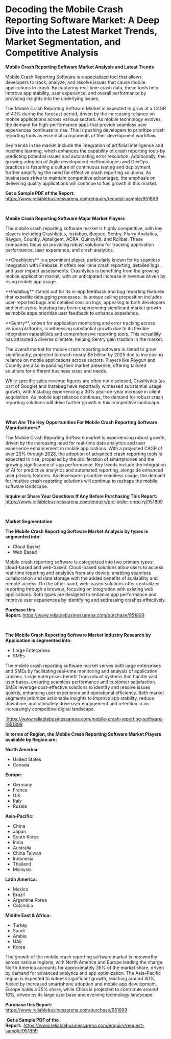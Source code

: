 <p><h1>Decoding the Mobile Crash Reporting Software Market: A Deep Dive into the Latest Market Trends, Market Segmentation, and Competitive Analysis</h1></p><p><strong>Mobile Crash Reporting Software Market Analysis and Latest Trends</strong></p>
<p><p>Mobile Crash Reporting Software is a specialized tool that allows developers to track, analyze, and resolve issues that cause mobile applications to crash. By capturing real-time crash data, these tools help improve app stability, user experience, and overall performance by providing insights into the underlying issues. </p><p>The Mobile Crash Reporting Software Market is expected to grow at a CAGR of 4.1% during the forecast period, driven by the increasing reliance on mobile applications across various sectors. As mobile technology evolves, the demand for high-performance apps that provide seamless user experiences continues to rise. This is pushing developers to prioritize crash reporting tools as essential components of their development workflow. </p><p>Key trends in the market include the integration of artificial intelligence and machine learning, which enhances the capability of crash reporting tools by predicting potential issues and automating error resolution. Additionally, the growing adoption of Agile development methodologies and DevOps practices is fostering a culture of continuous testing and deployment, further amplifying the need for effective crash reporting solutions. As businesses strive to maintain competitive advantages, the emphasis on delivering quality applications will continue to fuel growth in this market.</p></p>
<p><strong>Get a Sample PDF of the Report:&nbsp;</strong> <a href="https://www.reliablebusinessarena.com/enquiry/request-sample/951899?utm_campaign=3252&utm_medium=2&utm_source=Github&utm_content=ia&utm_term=17042025&utm_id=mobile-crash-reporting-software">https://www.reliablebusinessarena.com/enquiry/request-sample/951899</a></p>
<p>&nbsp;</p>
<p><strong>Mobile Crash Reporting Software Major Market Players</strong></p>
<p><p>The mobile crash reporting software market is highly competitive, with key players including Crashlytics, Instabug, Bugsee, Sentry, Flurry Analytics, Raygun, Countly, Apteligent, ACRA, QuincyKit, and Rollbar. These companies focus on providing robust solutions for tracking application performance, user experience, and crash analytics.</p><p>**Crashlytics** is a prominent player, particularly known for its seamless integration with Firebase. It offers real-time crash reporting, detailed logs, and user impact assessments. Crashlytics is benefiting from the growing mobile application market, with an anticipated increase in revenue driven by rising mobile app usage.</p><p>**Instabug** stands out for its in-app feedback and bug reporting features that expedite debugging processes. Its unique selling proposition includes user-reported bugs and detailed session logs, appealing to both developers and end-users. Instabug has been experiencing significant market growth as mobile apps prioritize user feedback to enhance experience.</p><p>**Sentry**, known for application monitoring and error tracking across various platforms, is witnessing substantial growth due to its flexible integration capabilities and comprehensive reporting tools. This versatility has attracted a diverse clientele, helping Sentry gain traction in the market.</p><p>The overall market for mobile crash reporting software is slated to grow significantly, projected to reach nearly $5 billion by 2025 due to increasing reliance on mobile applications across sectors. Players like Raygun and Countly are also expanding their market presence, offering tailored solutions for different business sizes and needs.</p><p>While specific sales revenue figures are often not disclosed, Crashlytics (as part of Google) and Instabug have reportedly witnessed substantial usage growth, with Instabug experiencing a 30% year-on-year increase in client acquisition. As mobile app reliance continues, the demand for robust crash reporting solutions will drive further growth in this competitive landscape.</p></p>
<p>&nbsp;</p>
<p><strong>What Are The Key Opportunities For Mobile Crash Reporting Software Manufacturers?</strong></p>
<p><p>The Mobile Crash Reporting Software market is experiencing robust growth, driven by the increasing need for real-time data analytics and user experience enhancement in mobile applications. With a projected CAGR of over 20% through 2028, the adoption of advanced crash reporting tools is expected to rise, propelled by the proliferation of smartphones and the growing significance of app performance. Key trends include the integration of AI for predictive analytics and automated reporting, alongside enhanced user privacy features. As developers prioritize seamless usage, the demand for intuitive crash reporting solutions will continue to reshape the mobile software landscape.</p></p>
<p><strong>Inquire or Share Your Questions If Any Before Purchasing This Report:</strong> <a href="https://www.reliablebusinessarena.com/enquiry/pre-order-enquiry/951899?utm_campaign=3252&utm_medium=2&utm_source=Github&utm_content=ia&utm_term=17042025&utm_id=mobile-crash-reporting-software">https://www.reliablebusinessarena.com/enquiry/pre-order-enquiry/951899</a></p>
<p>&nbsp;</p>
<p><strong>Market Segmentation</strong></p>
<p><strong>The Mobile Crash Reporting Software Market Analysis by types is segmented into:</strong></p>
<p><ul><li>Cloud Based</li><li>Web Based</li></ul></p>
<p><p>Mobile crash reporting software is categorized into two primary types: cloud-based and web-based. Cloud-based solutions allow users to access real-time reporting and analytics from any device, enabling seamless collaboration and data storage with the added benefits of scalability and remote access. On the other hand, web-based solutions offer centralized reporting through a browser, focusing on integration with existing web applications. Both types are designed to enhance app performance and improve user experiences by identifying and addressing crashes effectively.</p></p>
<p><strong>Purchase this Report:&nbsp;</strong><a href="https://www.reliablebusinessarena.com/purchase/951899?utm_campaign=3252&utm_medium=2&utm_source=Github&utm_content=ia&utm_term=17042025&utm_id=mobile-crash-reporting-software">https://www.reliablebusinessarena.com/purchase/951899</a></p>
<p>&nbsp;</p>
<p><strong>The Mobile Crash Reporting Software Market Industry Research by Application is segmented into:</strong></p>
<p><ul><li>Large Enterprises</li><li>SMEs</li></ul></p>
<p><p>The mobile crash reporting software market serves both large enterprises and SMEs by facilitating real-time monitoring and analysis of application crashes. Large enterprises benefit from robust systems that handle vast user bases, ensuring seamless performance and customer satisfaction. SMEs leverage cost-effective solutions to identify and resolve issues quickly, enhancing user experience and operational efficiency. Both market segments prioritize actionable insights to improve app stability, reduce downtime, and ultimately drive user engagement and retention in an increasingly competitive digital landscape.</p></p>
<p><a href="https://www.reliablebusinessarena.com/mobile-crash-reporting-software-r951899?utm_campaign=3252&utm_medium=2&utm_source=Github&utm_content=ia&utm_term=17042025&utm_id=mobile-crash-reporting-software">&nbsp;https://www.reliablebusinessarena.com/mobile-crash-reporting-software-r951899</a></p>
<p><strong>In terms of Region, the Mobile Crash Reporting Software Market Players available by Region are:</strong></p>
<p>
    <p> <strong> North America: </strong>
        <ul>
            <li>United States</li>
            <li>Canada</li>
        </ul>
        </p> 
    <p> <strong> Europe: </strong>
        <ul>
            <li>Germany</li>
            <li>France</li>
            <li>U.K.</li>
            <li>Italy</li>
            <li>Russia</li>
        </ul>
        </p> 
    <p> <strong> Asia-Pacific: </strong>
        <ul>
            <li>China</li>
            <li>Japan</li>
            <li>South Korea</li>
            <li>India</li>
            <li>Australia</li>
            <li>China Taiwan</li>
            <li>Indonesia</li>
            <li>Thailand</li>
            <li>Malaysia</li>
        </ul>
        </p> 
    <p> <strong> Latin America: </strong>
        <ul>
            <li>Mexico</li>
            <li>Brazil</li>
            <li>Argentina Korea</li>
            <li>Colombia</li>
        </ul>
        </p> 
    <p> <strong> Middle East & Africa: </strong>
        <ul>
            <li>Turkey</li>
            <li>Saudi</li>
            <li>Arabia</li>
            <li>UAE</li>
            <li>Korea</li>
        </ul>
    </p>
    </p>
<p><p>The growth of the mobile crash reporting software market is noteworthy across various regions, with North America and Europe leading the charge. North America accounts for approximately 35% of the market share, driven by demand for advanced analytics and app optimization. The Asia-Pacific region is expected to witness significant growth, reaching around 30%, fueled by increased smartphone adoption and mobile app development. Europe holds a 25% share, while China is projected to contribute around 10%, driven by its large user base and evolving technology landscape.</p></p>
<p><strong>Purchase this Report: </strong><a href="https://www.reliablebusinessarena.com/purchase/951899?utm_campaign=3252&utm_medium=2&utm_source=Github&utm_content=ia&utm_term=17042025&utm_id=mobile-crash-reporting-software">https://www.reliablebusinessarena.com/purchase/951899</a></p>
<p>&nbsp;<strong>Get a Sample PDF of the Report:&nbsp;&nbsp;</strong><a href="https://www.reliablebusinessarena.com/enquiry/request-sample/951899?utm_campaign=3252&utm_medium=2&utm_source=Github&utm_content=ia&utm_term=17042025&utm_id=mobile-crash-reporting-software">https://www.reliablebusinessarena.com/enquiry/request-sample/951899</a></p>
<p><strong></strong></p>
<p><p></p><p></p><p></p></p>
